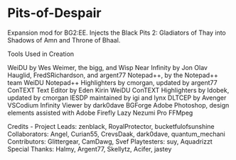 # Pits-of-Despair

Expansion mod for BG2:EE. Injects the Black Pits 2: Gladiators of Thay into Shadows of Amn and Throne of Bhaal.


Tools Used in Creation

WeiDU by Wes Weimer, the bigg, and Wisp
Near Infinity by Jon Olav Hauglid, FredSRichardson, and argent77
Notepad++, by the Notepad++ team
WeiDU Notepad++ Highlighters by cmorgan, updated by argent77
ConTEXT Text Editor by Eden Kirin
WeiDU ConTEXT Highlighters by Idobek, updated by cmorgan
IESDP maintained by igi and lynx
DLTCEP by Avenger
VSCodium
Infinity Viewer by dark0dave
BGForge
Adobe Photoshop, design elements assisted with Adobe Firefly
Lazy Nezumi Pro
FFMpeg


Credits -
Project Leads: zenblack, RoyalProtector, bucketfulofsunshine
Collaborators: Angel, Curian55, CrevsDaak, dark0dave, quantum_mechani
Contributors: Glittergear, CamDawg, Svef
Playtesters: suy, Aquadrizzt
Special Thanks:	Halmy, Argent77, Skellytz, Acifer, jastey
